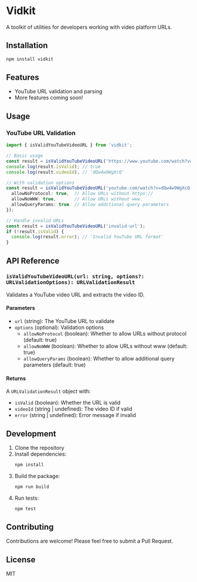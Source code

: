# Vidkit

A toolkit of utilities for developers working with video platform URLs.

## Installation

```bash
npm install vidkit
```

## Features

- YouTube URL validation and parsing
- More features coming soon!

## Usage

### YouTube URL Validation

```typescript
import { isValidYouTubeVideoURL } from 'vidkit';

// Basic usage
const result = isValidYouTubeVideoURL('https://www.youtube.com/watch?v=dQw4w9WgXcQ');
console.log(result.isValid); // true
console.log(result.videoId); // 'dQw4w9WgXcQ'

// With validation options
const result = isValidYouTubeVideoURL('youtube.com/watch?v=dQw4w9WgXcQ', {
  allowNoProtocol: true,  // Allow URLs without https://
  allowNoWWW: true,       // Allow URLs without www.
  allowQueryParams: true  // Allow additional query parameters
});

// Handle invalid URLs
const result = isValidYouTubeVideoURL('invalid-url');
if (!result.isValid) {
  console.log(result.error); // 'Invalid YouTube URL format'
}
```

## API Reference

### `isValidYouTubeVideoURL(url: string, options?: URLValidationOptions): URLValidationResult`

Validates a YouTube video URL and extracts the video ID.

#### Parameters

- `url` (string): The YouTube URL to validate
- `options` (optional): Validation options
  - `allowNoProtocol` (boolean): Whether to allow URLs without protocol (default: true)
  - `allowNoWWW` (boolean): Whether to allow URLs without www (default: true)
  - `allowQueryParams` (boolean): Whether to allow additional query parameters (default: true)

#### Returns

A `URLValidationResult` object with:
- `isValid` (boolean): Whether the URL is valid
- `videoId` (string | undefined): The video ID if valid
- `error` (string | undefined): Error message if invalid

## Development

1. Clone the repository
2. Install dependencies:
   ```bash
   npm install
   ```
3. Build the package:
   ```bash
   npm run build
   ```
4. Run tests:
   ```bash
   npm test
   ```

## Contributing

Contributions are welcome! Please feel free to submit a Pull Request. 

## License

MIT 